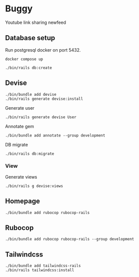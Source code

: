 # Buggy

Youtube link sharing newfeed

## Database setup

Run postgresql docker on port 5432.

```
docker compose up
```

```
./bin/rails db:create
```

## Devise

```
./bin/bundle add devise
./bin/rails generate devise:install
```

Generate user

```
./bin/rails generate devise User
```

Annotate gem

```
./bin/bundle add annotate --group development
```

DB migrate

```
./bin/rails db:migrate
```

### View

Generate views

```
./bin/rails g devise:views
```

## Homepage

```
./bin/bundle add rubocop rubocop-rails
```

## Rubocop

```
./bin/bundle add rubocop rubocop-rails --group development
```

## Tailwindcss

```
./bin/bundle add tailwindcss-rails
./bin/rails tailwindcss:install
```
